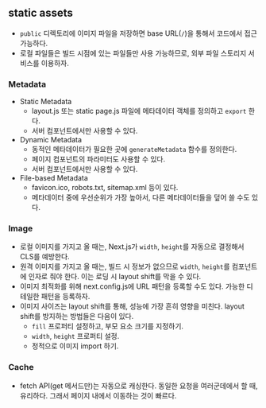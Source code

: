 ## static assets

- `public` 디렉토리에 이미지 파일을 저장하면 base URL(`/`)을 통해서 코드에서 접근 가능하다.
- 로컬 파일들은 빌드 시점에 있는 파일들만 사용 가능하므로, 외부 파일 스토리지 서비스를 이용하자.

### Metadata

- Static Metadata
  - layout.js 또는 static page.js 파일에 메타데이터 객체를 정의하고 `export` 한다.
  - 서버 컴포넌트에서만 사용할 수 있다.
- Dynamic Metadata
  - 동적인 메타데이터가 필요한 곳에 `generateMetadata` 함수를 정의한다.
  - 페이지 컴포넌트의 파라미터도 사용할 수 있다.
  - 서버 컴포넌트에서만 사용할 수 있다.
- File-based Metadata
  - favicon.ico, robots.txt, sitemap.xml 등이 있다.
  - 메타데이터 중에 우선순위가 가장 높아서, 다른 메타데이터들을 덮어 쓸 수도 있다.

### Image

- 로컬 이미지를 가지고 올 때는, Next.js가 `width`, `height`를 자동으로 결정해서 CLS를 예방한다.
- 원격 이미지를 가지고 올 때는, 빌드 시 정보가 없으므로 `width`, `height`를 컴포넌트에 인자로 줘야 한다. 이는 로딩 시 layout shift를 막을 수 있다.
- 이미지 최적화를 위해 next.config.js에 URL 패턴을 등록할 수도 있다. 가능한 디테일한 패턴을 등록하자.
- 이미지 사이즈는 layout shift를 통해, 성능에 가장 흔히 영향을 미친다. layout shift를 방지하는 방법들은 다음이 있다.
  - `fill` 프로퍼티 설정하고, 부모 요소 크기를 지정하기.
  - `width`, `height` 프로퍼티 설정.
  - 정적으로 이미지 import 하기.

### Cache

- fetch API(get 메서드만)는 자동으로 캐싱한다. 동일한 요청을 여러군데에서 할 때, 유리하다. 그래서 페이지 내에서 이동하는 것이 빠르다.
